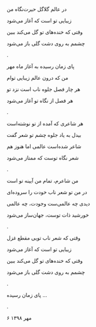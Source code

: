 <!-- 
.. title: پای زمان
.. slug: paye_zaman
.. date: 2019-11-01 11:05:42 UTC
.. tags: غزل
.. category: 
.. link: 
.. description: 
.. type: text
-->


در عالم گلاگل حیرت‌نگاه من

زیبایی تو است که آغاز می‌شود

وقتی که خنده‌های تو گل می‌کند ببین

چشمم به روی دشت گلی باز می‌شود

.



پای زمان رسیده به آغاز ماه مهر

من که درون عالم زیبایی توام

هر چار فصل جلوه ناب است نزد تو

هر فصل از نگاه تو آغاز می‌شود

.


هر شاعری که آمده از تو نوشته‌است

بیدل به یاد جلوه چشم تو شعر گفت

شاعر شده‌است عالمی اما هنوز هم

شعر نگاه توست که ممتاز می‌شود

.


من شاعرم، تمام من آیینه تو است

در من تو شعر ناب خودت را سروده‌ای

دیدی چه عالمی‌ست وجودت، چه عالمی

خورشید ذات‌ توست، جهان‌ساز می‌شود

.


وقتی که شعر ناب تویی مقطع غزل

زیبایی تو است که آغاز می‌شود

وقتی که خنده‌های تو گل می‌کند ببین

چشمم به روی دشت گلی باز می‌شود

.


پای زمان رسیده ...

.

۶ مهر ۱۳۹۸
